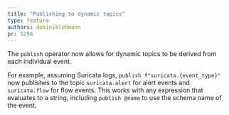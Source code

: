 ```yaml
---
title: "Publishing to dynamic topics"
type: feature
authors: dominiklohmann
pr: 5294
---
```


The `publish` operator now allows for dynamic topics to be derived from each
individual event.

For example, assuming Suricata logs, `publish f"suricata.{event_type}"` now
publishes to the topic `suricata.alert` for alert events and `suricata.flow` for
flow events. This works with any expression that evaluates to a string,
including `publish @name` to use the schema name of the event.
